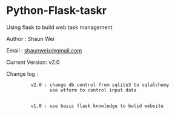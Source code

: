 Python-Flask-taskr
==================

Using flask to build web task management 

Author : Shaun Wei

Email : shaunweix@gmail.com




Current Version: v2.0



Change log : 
             
             v2.0 : change db control from sqlite3 to sqlalchemy
                    use wtform to control input data
                 
                    
             v1.0 : use basic flask knowledge to bulid website
